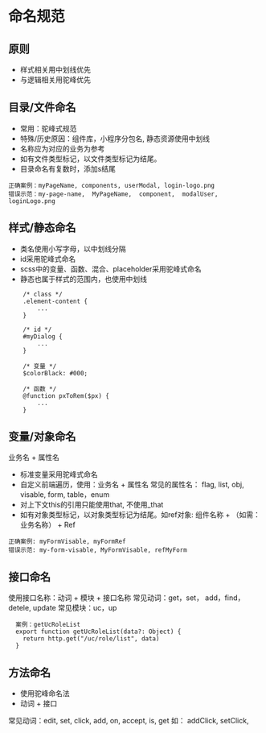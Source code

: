 # 命名规范

## 原则

* 样式相关用中划线优先
* 与逻辑相关用驼峰优先


## 目录/文件命名

* 常用：驼峰式规范
* 特殊/历史原因：组件库，小程序分包名, 静态资源使用中划线
* 名称应为对应的业务为参考
* 如有文件类型标记，以文件类型标记为结尾。
* 目录命名有复数时，添加s结尾

```
正确案例：myPageName, components, userModal, login-logo.png
错误示范：my-page-name,  MyPageName,  component,  modalUser, loginLogo.png
```

## 样式/静态命名

* 类名使用小写字母，以中划线分隔
* id采用驼峰式命名
* scss中的变量、函数、混合、placeholder采用驼峰式命名
* 静态也属于样式的范围内，也使用中划线

```
    /* class */
    .element-content {
        ...
    }

    /* id */
    #myDialog {
        ...
    }

    /* 变量 */
    $colorBlack: #000;

    /* 函数 */
    @function pxToRem($px) {
        ...
    }
```

## 变量/对象命名

业务名 + 属性名 

* 标准变量采用驼峰式命名
* 自定义前端遍历，使用：业务名 + 属性名 
常见的属性名： flag,  list,  obj, visable, form, table，enum
* 对上下文this的引用只能使用that, 不使用_that
* 如有对象类型标记，以对象类型标记为结尾。如ref对象: 组件名称 + （如需：业务名称） + Ref

```
正确案例: myFormVisable, myFormRef
错误示范: my-form-visable, MyFormVisable, refMyForm
```


## 接口命名


使用接口名称：动词 + 模块 +  接口名称
常见动词：get，set， add，find，detele, update
常见模块：uc，up
 
```
  案例：getUcRoleList
  export function getUcRoleList(data?: Object) {
    return http.get("/uc/role/list", data)
  }
```


## 方法命名

* 使用驼峰命名法
* 动词 + 接口

常见动词：edit, set, click, add, on, accept, is, get
如： addClick, setClick, 



